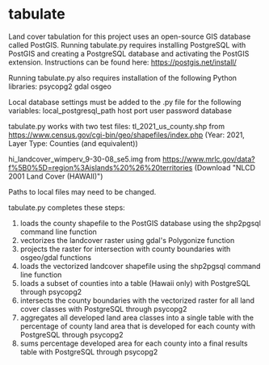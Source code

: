 # tabulate
Land cover tabulation for this project uses an open-source GIS database called PostGIS. Running tabulate.py requires installing
PostgreSQL with PostGIS and creating a PostgreSQL database and activating the PostGIS extension. Instructions can be found here:
https://postgis.net/install/ 

Running tabulate.py also requires installation of the following Python libraries:
psycopg2
gdal
osgeo

Local database settings must be added to the .py file for the following variables:
local_postgresql_path
host
port
user
password
database

tabulate.py works with two test files:
tl_2021_us_county.shp from https://www.census.gov/cgi-bin/geo/shapefiles/index.php (Year: 2021, Layer Type: Counties (and equivalent))

hi_landcover_wimperv_9-30-08_se5.img from https://www.mrlc.gov/data?f%5B0%5D=region%3Aislands%20%26%20territories (Download "NLCD 2001 Land Cover (HAWAII)")

Paths to local files may need to be changed.

tabulate.py completes these steps:
1) loads the county shapefile to the PostGIS database using the shp2pgsql command line function
2) vectorizes the landcover raster using gdal's Polygonize function
3) projects the raster for intersection with county boundaries with osgeo/gdal functions
4) loads the vectorized landcover shapefile using the shp2pgsql command line function
5) loads a subset of counties into a table (Hawaii only) with PostgreSQL through psycopg2
6) intersects the county boundaries with the vectorized raster for all land cover classes with PostgreSQL through psycopg2
7) aggregates all developed land area classes into a single table with the percentage of county land area that is developed for
	each county with PostgreSQL through psycopg2
8) sums percentage developed area for each county into a final results table with PostgreSQL through psycopg2
